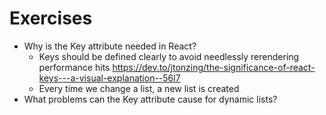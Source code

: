 # Exercises

- Why is the Key attribute needed in React?
    - Keys should be defined clearly to avoid needlessly rerendering performance hits https://dev.to/jtonzing/the-significance-of-react-keys---a-visual-explanation--56l7
    - Every time we change a list, a new list is created
- What problems can the Key attribute cause for dynamic lists?